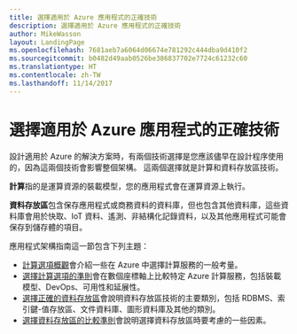 ```yaml
---
title: 選擇適用於 Azure 應用程式的正確技術
description: 選擇適用於 Azure 應用程式的正確技術
author: MikeWasson
layout: LandingPage
ms.openlocfilehash: 7681aeb7a6064d06674e781292c444dba9d410f2
ms.sourcegitcommit: b0482d49aab0526be386837702e7724c61232c60
ms.translationtype: HT
ms.contentlocale: zh-TW
ms.lasthandoff: 11/14/2017
---
```

# <a name="choose-the-right-technologies-for-azure-applications"></a>選擇適用於 Azure 應用程式的正確技術

設計適用於 Azure 的解決方案時，有兩個技術選擇是您應該儘早在設計程序使用的，因為這兩個技術會影響整個架構。 這兩個選擇就是計算和資料存放區技術。 

**計算**指的是運算資源的裝載模型，您的應用程式會在運算資源上執行。 

**資料存放區**包含保存應用程式或商務資料的資料庫，但也包含其他資料庫，這些資料庫會用於快取、IoT 資料、遙測、非結構化記錄資料，以及其他應用程式可能會保存到儲存體的項目。

應用程式架構指南這一節包含下列主題：

- [計算選項概觀](./compute-overview.md)會介紹一些在 Azure 中選擇計算服務的一般考量。
- [選擇計算選項的準則](./compute-comparison.md)會在數個座標軸上比較特定 Azure 計算服務，包括裝載模型、DevOps、可用性和延展性。
- [選擇正確的資料存放區](./data-store-overview.md)會說明資料存放區技術的主要類別，包括 RDBMS、索引鍵-值存放區、文件資料庫、圖形資料庫及其他的類別。 
- [選擇資料存放區的比較準則](./data-store-comparison.md)會說明選擇資料存放區時要考慮的一些因素。



